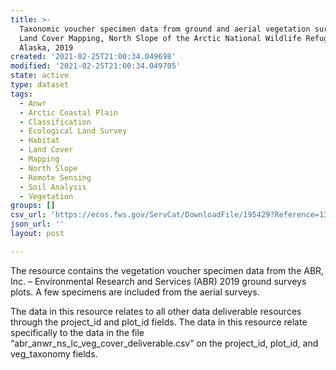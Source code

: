 ```yaml
---
title: >-
  Taxonomic voucher specimen data from ground and aerial vegetation surveys -
  Land Cover Mapping, North Slope of the Arctic National Wildlife Refuge,
  Alaska, 2019
created: '2021-02-25T21:00:34.049698'
modified: '2021-02-25T21:00:34.049705'
state: active
type: dataset
tags:
  - Anwr
  - Arctic Coastal Plain
  - Classification
  - Ecological Land Survey
  - Habitat
  - Land Cover
  - Mapping
  - North Slope
  - Remote Sensing
  - Soil Analysis
  - Vegetation
groups: []
csv_url: 'https://ecos.fws.gov/ServCat/DownloadFile/195429?Reference=130600'
json_url: ''
layout: post

---
```

The resource contains the vegetation voucher specimen data from the ABR, Inc. – Environmental Research and Services (ABR) 2019 ground surveys plots. A few specimens are included from the aerial surveys.

The data in this resource relates to all other data deliverable resources through the project_id and plot_id fields. The data in this resource relate specifically to the data in the file “abr_anwr_ns_lc_veg_cover_deliverable.csv” on the project_id, plot_id, and veg_taxonomy fields.
